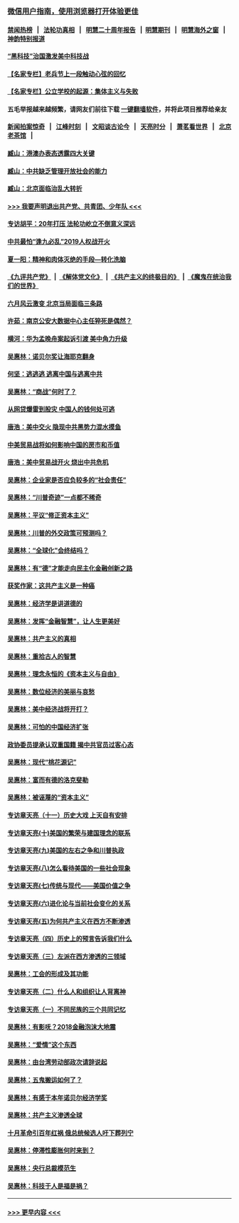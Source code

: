 ### [微信用户指南，使用浏览器打开体验更佳](https://github.com/gfw-breaker/banned-news1/blob/master/indexes/wechat-guide.md?t=0)
#### [禁闻热榜](热点新闻.md?t=0)  &nbsp;&nbsp;|&nbsp;&nbsp; [法轮功真相](https://github.com/gfw-breaker/truth/blob/master/README.md?t=0) &nbsp;&nbsp;|&nbsp;&nbsp; [明慧二十周年报告](https://github.com/gfw-breaker/mh-reports/blob/master/README.md?t=0) &nbsp;&nbsp;|&nbsp;&nbsp;[明慧期刊](https://github.com/gfw-breaker/mh-qikan) &nbsp;&nbsp;|&nbsp;&nbsp; [明慧海外之窗](https://github.com/gfw-breaker/mh-news/blob/master/README.md?t=0) &nbsp;&nbsp;|&nbsp;&nbsp; [神韵特别报道](https://github.com/gfw-breaker/mh-news/blob/master/shenyun.md?t=0)
#### [“黑科技”治国激发美中科技战](../pages/nsc423/n11638056.md?t=02071144) 
#### [【名家专栏】老兵节上一段触动心弦的回忆](../pages/nsc423/n11646016.md?t=02071144) 
#### [【名家专栏】公立学校的起源：集体主义与失败](../pages/nsc423/n11601833.md?t=02071144) 
#### 五毛举报越来越频繁，请网友们前往下载 [一键翻墙软件](https://github.com/gfw-breaker/ssr-accounts)，并将此项目推荐给亲友
#### [新闻拍案惊奇](https://github.com/gfw-breaker/banned-news1/blob/master/pages/link4.md) &nbsp;&nbsp;|&nbsp;&nbsp; [江峰时刻](https://github.com/gfw-breaker/banned-news1/blob/master/pages/link4.md) &nbsp;&nbsp;|&nbsp;&nbsp; [文昭谈古论今](https://github.com/gfw-breaker/banned-news1/blob/master/pages/link4.md) &nbsp;&nbsp;|&nbsp;&nbsp; [天亮时分](https://github.com/gfw-breaker/banned-news1/blob/master/pages/link4.md) &nbsp;&nbsp;|&nbsp;&nbsp; [萧茗看世界](https://github.com/gfw-breaker/banned-news1/blob/master/pages/link4.md) &nbsp;&nbsp;|&nbsp;&nbsp; [北京老茶馆](https://github.com/gfw-breaker/banned-news1/blob/master/pages/link4.md) &nbsp;&nbsp;|&nbsp;&nbsp; 
#### [臧山：港澳办表态透露四大关键](../pages/nsc423/n11421628.md?t=02071144) 
#### [臧山：中共缺乏管理开放社会的能力](../pages/nsc423/n11407457.md?t=02071144) 
#### [臧山：北京面临治乱大转折](../pages/nsc423/n11406895.md?t=02071144) 
#### [>>> 我要声明退出共产党、共青团、少年队 <<<](https://github.com/begood0513/goodnews/blob/master/quit/letter.md) 
#### [专访胡平：20年打压 法轮功屹立不倒意义深远](../pages/nsc423/n11398800.md?t=02071144) 
#### [中共最怕“逢九必乱”2019人权战开火](../pages/nsc423/n11385248.md?t=02071144) 
#### [夏一阳：精神和肉体灭绝的手段—转化洗脑](../pages/nsc423/n11368250.md?t=02071144) 
#### [《九评共产党》](https://github.com/begood0513/9ping.md/blob/master/README.md) &nbsp;|&nbsp; [《解体党文化》](../../../../jtdwh.md/blob/master/README.md)  &nbsp;|&nbsp; [《共产主义的终极目的》](../../../../gczydzjmd.md/blob/master/README.md) &nbsp;|&nbsp; [《魔鬼在统治我们的世界》](../../../../mgztzwmdsj.md/blob/master/README.md) 
#### [六月风云激变 北京当局面临三条路](../pages/nsc423/n11313668.md?t=02071144) 
#### [许茹：南京公安大数据中心主任猝死是偶然？](../pages/nsc423/n11064744.md?t=02071144) 
#### [横河：华为孟晚舟案起诉引渡 美中角力升级](../pages/nsc423/n11027230.md?t=02071144) 
#### [吴惠林：诺贝尔奖让海耶克翻身](../pages/nsc423/n10890049.md?t=02071144) 
#### [何坚：逃逃逃 逃离中国与逃离中共](../pages/nsc423/n10592891.md?t=02071144) 
#### [吴惠林：“商战”何时了？](../pages/nsc423/n10573558.md?t=02071144) 
#### [从网贷爆雷到股灾 中国人的钱何处可逃](../pages/nsc423/n10572800.md?t=02071144) 
#### [唐浩：美中交火 隐现中共黑势力混水摸鱼](../pages/nsc423/n10544040.md?t=02071144) 
#### [中美贸易战将如何影响中国的房市和币值](../pages/nsc423/n10543697.md?t=02071144) 
#### [唐浩：美中贸易战开火 烧出中共危机](../pages/nsc423/n10540126.md?t=02071144) 
#### [吴惠林：企业家是否应负较多的“社会责任”](../pages/nsc423/n10535022.md?t=02071144) 
#### [吴惠林：“川普奇迹”一点都不稀奇](../pages/nsc423/n10512808.md?t=02071144) 
#### [吴惠林：平议“修正资本主义”](../pages/nsc423/n10495724.md?t=02071144) 
#### [吴惠林：川普的外交政策可预测吗？](../pages/nsc423/n10462387.md?t=02071144) 
#### [吴惠林：“全球化”会终结吗？](../pages/nsc423/n10452838.md?t=02071144) 
#### [吴惠林：有“德”才能走向民主化金融创新之路](../pages/nsc423/n10432292.md?t=02071144) 
#### [获奖作家：这共产主义是一种癌](../pages/nsc423/n10431541.md?t=02071144) 
#### [吴惠林：经济学是讲道德的](../pages/nsc423/n10398014.md?t=02071144) 
#### [吴惠林：发挥“金融智慧”，让人生更美好](../pages/nsc423/n10375019.md?t=02071144) 
#### [吴惠林：共产主义的真相](../pages/nsc423/n10351394.md?t=02071144) 
#### [吴惠林：重拾古人的智慧](../pages/nsc423/n10337691.md?t=02071144) 
#### [吴惠林：理念永恒的《资本主义与自由》](../pages/nsc423/n10316274.md?t=02071144) 
#### [吴惠林：数位经济的美丽与哀愁](../pages/nsc423/n10292946.md?t=02071144) 
#### [吴惠林：美中经济战将开打？](../pages/nsc423/n10258825.md?t=02071144) 
#### [吴惠林：可怕的中国经济扩张](../pages/nsc423/n10219147.md?t=02071144) 
#### [政协委员提承认双重国籍 揭中共官员过客心态](../pages/nsc423/n10208809.md?t=02071144) 
#### [吴惠林：现代“桃花源记”](../pages/nsc423/n10185234.md?t=02071144) 
#### [吴惠林：富而有德的洛克斐勒](../pages/nsc423/n10142264.md?t=02071144) 
#### [吴惠林：被诬蔑的“资本主义”](../pages/nsc423/n10124816.md?t=02071144) 
#### [专访章天亮（十一）历史大戏 上天自有安排](../pages/nsc423/n10094905.md?t=02071144) 
#### [专访章天亮(十)美国的繁荣与建国理念的联系](../pages/nsc423/n10094899.md?t=02071144) 
#### [专访章天亮(九)美国的左右之争和川普执政](../pages/nsc423/n10094889.md?t=02071144) 
#### [专访章天亮(八)怎么看待美国的一些社会现象](../pages/nsc423/n10094857.md?t=02071144) 
#### [专访章天亮(七)传统与现代——美国价值之争](../pages/nsc423/n10093140.md?t=02071144) 
#### [专访章天亮(六)进化论与当前社会变化的关系](../pages/nsc423/n10092036.md?t=02071144) 
#### [专访章天亮(五)为何共产主义在西方不断渗透](../pages/nsc423/n10083620.md?t=02071144) 
#### [专访章天亮（四）历史上的预言告诉我们什么](../pages/nsc423/n10083606.md?t=02071144) 
#### [专访章天亮（三）左派在西方渗透的三领域](../pages/nsc423/n10081115.md?t=02071144) 
#### [吴惠林：工会的形成及其功能](../pages/nsc423/n10080633.md?t=02071144) 
#### [专访章天亮（二）什么人和组织让人背离神](../pages/nsc423/n10076637.md?t=02071144) 
#### [专访章天亮（一）不同民族的三个共同记忆](../pages/nsc423/n10074188.md?t=02071144) 
#### [吴惠林：有影呒？2018金融泡沫大地震](../pages/nsc423/n10040534.md?t=02071144) 
#### [吴惠林：“爱情”这个东西](../pages/nsc423/n10019423.md?t=02071144) 
#### [吴惠林：由台湾劳动部政次请辞说起](../pages/nsc423/n9979679.md?t=02071144) 
#### [吴惠林：五鬼搬运如何了？](../pages/nsc423/n9925338.md?t=02071144) 
#### [吴惠林：有感于本年诺贝尔经济学奖](../pages/nsc423/n9871883.md?t=02071144) 
#### [吴惠林：共产主义渗透全球](../pages/nsc423/n9812748.md?t=02071144) 
#### [十月革命引百年红祸 俄总统候选人吁下葬列宁](../pages/nsc423/n9810182.md?t=02071144) 
#### [吴惠林：停滞性膨胀何时来到？](../pages/nsc423/n9764136.md?t=02071144) 
#### [吴惠林：央行总裁模范生](../pages/nsc423/n9728134.md?t=02071144) 
#### [吴惠林：科技于人是福是祸？](../pages/nsc423/n9672982.md?t=02071144) 

----
#### [ >>> 更早内容 <<< ](../indexes/nsc423-earlier.md)
